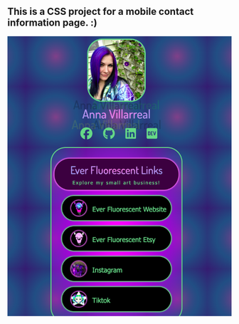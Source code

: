 <h2>This is a CSS project for a mobile contact information page. :)</h2>

![Contact information app](App.png)
